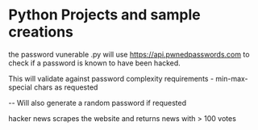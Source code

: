 # Python Projects and sample creations

the password vunerable .py will use https://api.pwnedpasswords.com
to check if a password is known to have been hacked. 

This will validate against password complexity requirements - min-max-special chars as requested

-- Will also generate a random password if requested

hacker news scrapes the website and returns news with > 100 votes
